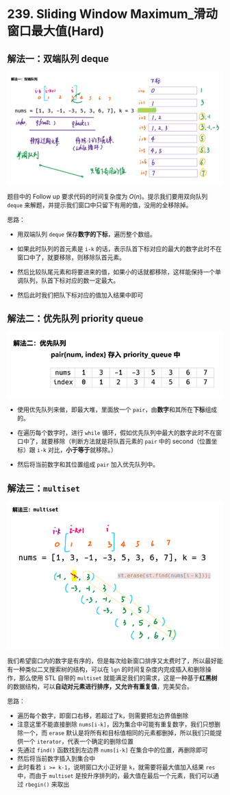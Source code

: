 # 239. Sliding Window Maximum_滑动窗口最大值(Hard)



## 解法一：双端队列 deque

![solve1](https://raw.githubusercontent.com/KimmiGYH/LeetCode_Notes_Public/master/Section05_Solutions/0239_Sliding%20Window%20Maximum_%E6%BB%91%E5%8A%A8%E7%AA%97%E5%8F%A3%E6%9C%80%E5%A4%A7%E5%80%BC/solve1.png)

题目中的 Follow up 要求代码的时间复杂度为 $O(n)$。提示我们要用双向队列 `deque` 来解题，并提示我们窗口中只留下有用的值，没用的全移除掉。

思路：

- 用双端队列 `deque` 保存**数字的下标**，遍历整个数组。

- 如果此时队列的首元素是 `i-k` 的话，表示队首下标对应的最大的数字此时不在窗口中了，就要移除，则移除队首元素。

- 然后比较队尾元素和将要进来的值，如果小的话就都移除，这样能保持一个单调队列，队首下标对应的数一定最大。
- 然后此时我们把队下标对应的值加入结果中即可



## 解法二：优先队列 priority queue

![solve2](https://raw.githubusercontent.com/KimmiGYH/LeetCode_Notes_Public/master/Section05_Solutions/0239_Sliding%20Window%20Maximum_%E6%BB%91%E5%8A%A8%E7%AA%97%E5%8F%A3%E6%9C%80%E5%A4%A7%E5%80%BC/solve2.png)

- 使用优先队列来做，即最大堆，里面放一个 `pair`，由**数字**和其所在**下标**组成的。

- 在遍历每个数字时，进行 `while` 循环，假如优先队列中最大的数字此时不在窗口中了，就要移除（判断方法就是将队首元素的 `pair` 中的 second（位置坐标）跟 `i-k` 对比，**小于等于**就移除。）
- 然后将当前数字和其位置组成 `pair` 加入优先队列中。



## 解法三：`multiset`

![solve3](https://raw.githubusercontent.com/KimmiGYH/LeetCode_Notes_Public/master/Section05_Solutions/0239_Sliding%20Window%20Maximum_%E6%BB%91%E5%8A%A8%E7%AA%97%E5%8F%A3%E6%9C%80%E5%A4%A7%E5%80%BC/solve3.png)

我们希望窗口内的数字是有序的，但是每次给新窗口排序又太费时了，所以最好能有一种类似二叉搜索树的结构，可以在 `lgn` 的时间复杂度内完成插入和删除操作，那么使用 STL 自带的 `multiset` 就能满足我们的需求，这是一种基于**红黑树**的数据结构，可以**自动对元素进行排序，又允许有重复值**，完美契合。

思路：

- 遍历每个数字，即窗口右移，若超过了k，则需要把左边界值删除
- 注意这里不能直接删除 `nums[i-k]`，因为集合中可能有重复数字，我们只想删除一个，而 `erase` 默认是将所有和目标值相同的元素都删掉，所以我们只能提供一个 `iterator`，代表一个确定的删除位置
- 先通过 `find()` 函数找到左边界 `nums[i-k]` 在集合中的位置，再删除即可
- 然后将当前数字插入到集合中
- 此时看若 `i >= k-1`，说明窗口大小正好是 `k`，就需要将最大值加入结果 `res` 中，而由于 `multiset` 是按升序排列的，最大值在最后一个元素，我们可以通过 `rbegin()` 来取出

